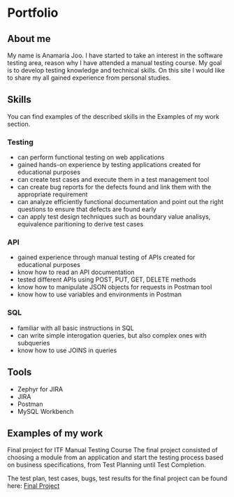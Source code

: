 # Portfolio

## About me

My name is Anamaria Joo. I have started to take an interest in the software testing area, reason why I have attended a manual testing course. 
My goal is to develop testing knowledge and technical skills. On this site I would like to share my all gained experience from personal studies.

## Skills
You can find examples of the described skills in the Examples of my work section.

### Testing

- can perform functional testing on web applications
- gained hands-on experience by testing applications created for educational purposes
- can create test cases and execute them in a test management tool
- can create bug reports for the defects found and link them with the appropriate requirement
- can analyze efficiently functional documentation and point out the right questions to ensure that defects are found early
- can apply test design techniques such as boundary value analisys, equivalence paritioning to derive test cases

### API

- gained experience through manual testing of APIs created for educational purposes
- know how to read an API documentation
- tested different APIs using POST, PUT, GET, DELETE methods
- know how to manipulate JSON objects for requests in Postman tool
- know how to use variables and environments in Postman

### SQL

- familiar with all basic instructions in SQL
- can write simple interogation queries, but also complex ones with subqueries
- know how to use JOINS in queries

## Tools
- Zephyr for JIRA
- JIRA
- Postman
- MySQL Workbench

## Examples of my work
Final project for ITF Manual Testing Course
The final project consisted of choosing a module from an application and start the testing process based on business specifications, from Test Planning until Test Completion.

The test plan, test cases, bugs, test results for the final project can be found here: [Final Project](https://github.com/AnamariaJoo/Manual_testing_portofolio/tree/main/Final%20Project)
